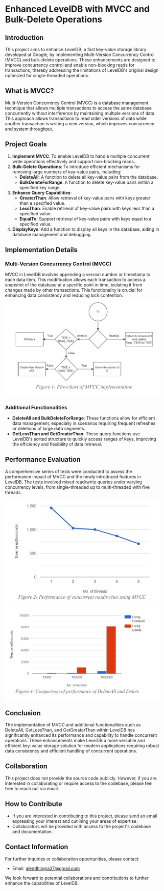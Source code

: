 # Enhanced LevelDB with MVCC and Bulk-Delete Operations

## Introduction
This project aims to enhance LevelDB, a fast key-value storage library developed at Google, by implementing Multi-Version Concurrency Control (MVCC) and bulk-delete operations. These enhancements are designed to improve concurrency control and enable non-blocking reads for transactions, thereby addressing the limitations of LevelDB's original design optimized for single-threaded operations.

## What is MVCC?
Multi-Version Concurrency Control (MVCC) is a database management technique that allows multiple transactions to access the same database concurrently without interference by maintaining multiple versions of data. This approach allows transactions to read older versions of data while another transaction is writing a new version, which improves concurrency and system throughput.

## Project Goals
1. **Implement MVCC**: To enable LevelDB to handle multiple concurrent write operations effectively and support non-blocking reads.
2. **Bulk-Delete Operations**: To introduce efficient mechanisms for removing large numbers of key-value pairs, including:
   - **DeleteAll**: A function to delete all key-value pairs from the database.
   - **BulkDeleteForRange**: A function to delete key-value pairs within a specified key range.
3. **Enhance Query Capabilities**:
   - **GreaterThan**: Allow retrieval of key-value pairs with keys greater than a specified value.
   - **LessThan**: Enable retrieval of key-value pairs with keys less than a specified value.
   - **EqualTo**: Support retrieval of key-value pairs with keys equal to a specified value.
4. **DisplayKeys**: Add a function to display all keys in the database, aiding in database management and debugging.

## Implementation Details
### Multi-Version Concurrency Control (MVCC)
MVCC in LevelDB involves appending a version number or timestamp to each data item. This modification allows each transaction to access a snapshot of the database at a specific point in time, isolating it from changes made by other transactions. This functionality is crucial for enhancing data consistency and reducing lock contention.
![Image 1](Images/MVCC-Flowchart.JPG)

### Additional Functionalities
- **DeleteAll and BulkDeleteForRange**: These functions allow for efficient data management, especially in scenarios requiring frequent refreshes or deletions of large data segments.
- **GetLessThan and GetGreaterThan**: These query functions use LevelDB's sorted structure to quickly access ranges of keys, improving the efficiency and flexibility of data retrieval.

## Performance Evaluation
A comprehensive series of tests were conducted to assess the performance impact of MVCC and the newly introduced features in LevelDB. The tests involved mixed read/write queries under varying concurrency levels, from single-threaded up to multi-threaded with five threads.


![Implementation Image 1](Images/MVCC-Threads.JPG)
![Implementation Image 2](Images/DeleteAll-Chart.JPG)

## Conclusion
The implementation of MVCC and additional functionalities such as DeleteAll, GetLessThan, and GetGreaterThan within LevelDB has significantly enhanced its performance and capability to handle concurrent operations. These enhancements make LevelDB a more versatile and efficient key-value storage solution for modern applications requiring robust data consistency and efficient handling of concurrent operations.

## Collaboration
This project does not provide the source code publicly. However, if you are interested in collaborating or require access to the codebase, please feel free to reach out via email.

## How to Contribute
- If you are interested in contributing to this project, please send an email expressing your interest and outlining your areas of expertise.
- Collaborators will be provided with access to the project's codebase and documentation.

## Contact Information
For further inquiries or collaboration opportunities, please contact:
- Email: glendhingra27@gmail.com

We look forward to potential collaborations and contributions to further enhance the capabilities of LevelDB.

